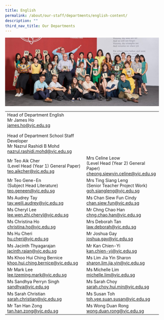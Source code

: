 ```yaml
---
title: English
permalink: /about/our-staff/departments/english-content/
description: ""
third_nav_title: Our Departments
---
```

![](/images/d-eng-1024x455.jpg)


|  |  |
| -------- | -------- |
|Head of Department English<br>Mr James Ho<br>[james.ho@vjc.edu.sg](mailto:james.ho@vjc.edu.sg)<br><br>Head of Department School Staff Developer<br>Mr Nazrul Rashidi B Mohd<br>[nazrul.rashidi.mohd@vjc.edu.sg](mailto:nazrul.rashidi.mohd@vjc.edu.sg)||
|Mr Teo Aik Cher<br>(Level Head (Year 1) General Paper)<br>[teo.aikcher@vjc.edu.sg](mailto:teo.aikcher@vjc.edu.sg) | Mrs Celine Leow<br>(Level Head (Year 2) General Paper)<br>[cheong.siewyin.celine@vjc.edu.sg](mailto:cheong.siewyin.celine@vjc.edu.sg)|
|Mr Teo Gene-En<br>(Subject Head Literature)<br>[teo.geneen@vjc.edu.sg](mailto:teo.geneen@vjc.edu.sg)|	Mrs Ting Siang Leng<br>(Senior Teacher Project Work)<br>[goh.siangleng@vjc.edu.sg](mailto:goh.siangleng@vjc.edu.sg)|
|Ms Audrey Tay<br>[tay.weili.audrey@vjc.edu.sg](mailto:tay.weili.audrey@vjc.edu.sg) |Ms Chan Siew Fun Cindy<br>[chan.siew.fun@vjc.edu.sg](mailto:chan.siew.fun@vjc.edu.sg) |
|Ms Cheryl Lee<br>[lee.wen.zhi.cheryl@vjc.edu.sg](mailto:lee.wen.zhi.cheryl@vjc.edu.sg)|Mr Chng Chao Han<br>[chng.chao.han@vjc.edu.sg](mailto:chng.chao.han@vjc.edu.sg)|
|Ms Christina Ho<br>[christina.ho@vjc.edu.sg](mailto:christina.ho@vjc.edu.sg)|Mrs Deborah Tan<br>[law.deborah@vjc.edu.sg](mailto:law.deborah@vjc.edu.sg)|	
|Ms Hu Cheri<br>[hu.cheri@vjc.edu.sg](mailto:hu.cheri@vjc.edu.sg)|Mr Joshua Gay<br>[joshua.gay@vjc.edu.sg](mailto:joshua.gay@vjc.edu.sg)|
|Ms Jacinth Thyagarajan<br>[jacinth.rajan@vjc.edu.sg](mailto:jacinth.rajan@vjc.edu.sg)|Mr Kan Chien-Yi<br>[kan.chien-yi@vjc.edu.sg](mailto:kan.chien-yi@vjc.edu.sg)|
|Ms Khoo Hui Ching Bernice<br>[khoo.hui.ching.bernice@vjc.edu.sg](mailto:khoo.hui.ching.bernice@vjc.edu.sg)|Ms Lim Jia Yin Sharon<br>[sharon.lim.jia.yin@vjc.edu.sg](mailto:sharon.lim.jia.yin@vjc.edu.sg)|
|Mr Mark Lee<br>[lee.tzeming.mark@vjc.edu.sg](mailto:lee.tzeming.mark@vjc.edu.sg)|Ms Michelle Lim<br>[michelle.lim@vjc.edu.sg](mailto:michelle.lim@vjc.edu.sg) |
|Ms Sandhya Perryn Singh<br>[sandhya@vjc.edu.sg](mailto:sandhya@vjc.edu.sg)|Ms Sarah Choy<br>[sarah.choy.hui.min@vjc.edu.sg](mailto:sarah.choy.hui.min@vjc.edu.sg)|
|Ms Sarah Christian<br>[sarah.christian@vjc.edu.sg](mailto:sarah.christian@vjc.edu.sg)|Ms Susan Toh<br>[toh.yee.suan.susan@vjc.edu.sg](mailto:toh.yee.suan.susan@vjc.edu.sg)|
|Mr Tan Han Zong<br>[tan.han.zong@vjc.edu.sg](mailto:tan.han.zong@vjc.edu.sg)|Ms Wong Duan Rong<br>[wong.duan.rong@vjc.edu.sg](mailto:wong.duan.rong@vjc.edu.sg)|